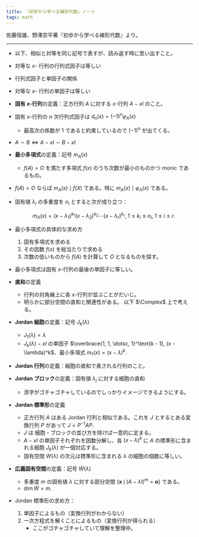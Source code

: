 ```yaml
---
title: 『初歩から学べる線形代数』ノート
tags: math
---
```


佐藤恒雄、野澤宗平著『初歩から学べる線形代数』より。

----

* 以下、相似と対等を同じ記号で表すが、読み返す時に思い出すこと。
* 対等な $x$- 行列の行列式因子は等しい
* 行列式因子と単因子の関係
* 対等な $x$- 行列の単因子は等しい
* **固有 $x$-行列**の定義：正方行列 $A$ に対する $x$-行列 $A - xI$ のこと。
* 固有 $x$-行列の $n$ 次行列式因子は $d_n(x) = (-1)^n \varphi_A(x)$
  * 最高次の係数が 1 であると約束しているので $(-1)^n$ が出てくる。
* $A \sim B \iff A - xI \sim B - xI$
* **最小多項式**の定義：記号 $m_A(x)$
  * $f(A) = O$ を満たす多項式 $f(x)$ のうち次数が最小のものかつ monic であるもの。
* $f(A) = O$ ならば $m_A(x) \mid f(X)$ である。特に $m_A(x) \mid \varphi_A(x)$ である。
* 固有値 $\lambda_i$ の多重度を $n_i$ とすると次が成り立つ：

  $$
  m_A(x) = (x - \lambda_1)^{k_1}(x - \lambda_2)^{k_2}\dotsm(x - \lambda_r)^{k_r},
  \ 1 \le k_i \le n_i,\ 1 \le i \le r.
  $$

* 最小多項式の具体的な求め方
  1. 固有多項式を求める
  2. その因数 $f(x)$ を総当たりで求める
  3. 次数の低いものから $f(A)$ を計算して $O$ となるものを探す。
* 最小多項式は固有 $x$-行列の最後の単因子に等しい。
* **直和**の定義
  * 行列の対角線上に各 $x$-行列が並ぶことがだいじ。
  * 明らかに部分空間の直和と関連性がある。
以下 $\Complex$ 上で考える。
* **Jordan 細胞**の定義：記号 $J_k(\lambda)$
  * $J_1(\lambda) = \lambda$
  * $J_k(\lambda) - xI$ の単因子 $\overbrace{1, 1, \dotsc, 1}^\text{k - 1}, (x - \lambda)^k$、最小多項式 $m_?(x) = (x - \lambda)^k.$
* **Jordan 行列**の定義：細胞の直和で表される行列のこと。
* **Jordan ブロック**の定義：固有値 $\lambda_j$ に対する細胞の直和
  * 添字がゴチャゴチャしているのでしっかりイメージできるようにする。
* **Jordan 標準形**の定義
  * 正方行列 $A$ はある Jordan 行列と相似である。これを $J$ とするとある変換行列 $P$ があって $J = P^{-1}AP.$
  * $J$ は 細胞・ブロックの並び方を除けば一意的に定まる。
  * $A - xI$ の単因子それぞれを因数分解し、各 $(x - \lambda)^k$ に $A$ の標準形に含まれる細胞 $J_k(\lambda)$ が一個対応する。
  * 固有空間 $W(\lambda)$ の次元は標準形に含まれる $\lambda$ の細胞の個数に等しい。
* **広義固有空間**の定義：記号 $\widetilde{W}(\lambda)$
  * 多重度 $m$ の固有値 $\lambda$ に対する部分空間 $\lbrace\bm{x}\,\mid\,(A - \lambda I)^m = \bm{o}\rbrace$ である。
  * $\dim{\widetilde{W}} = m.$
* Jordan 標準形の求め方：
  1. 単因子によるもの（変換行列がわからない）
  2. 一次方程式を解くことによるもの（変換行列が得られる）
     * ここがゴチャゴチャしていて理解を整理中。
